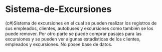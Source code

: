 # Sistema-de-Excursiones
(c#)Sistema de excursiones en el cual se pueden realizar los registros de sus empleados, clientes, autobuses y excursiones como también se los puede remover. Por otro parte se puede comprar pasajes para las excursiones y se pueden ver algunas estadísticas de los clientes, empleados y excursiones. No posee base de datos.
